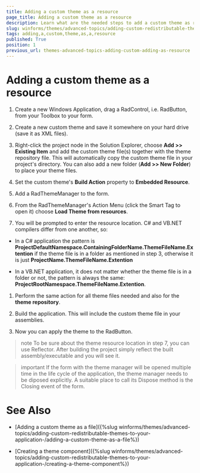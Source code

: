 ```yaml
---
title: Adding a custom theme as a resource
page_title: Adding a custom theme as a resource
description: Learn what are the needed steps to add a custom theme as resource in your WinForms project.
slug: winforms/themes/advanced-topics/adding-custom-redistributable-themes-to-your-application-/adding-a-custom-theme-as-a-resource
tags: adding,a,custom,theme,as,a,resource
published: True
position: 1
previous_url: themes-advanced-topics-adding-custom-adding-as-resource
---
```


# Adding a custom theme as a resource

1. Create a new Windows Application, drag a RadControl, i.e. RadButton, from your Toolbox to your form.

1. Create a new custom theme and save it somewhere on your hard drive (save it as XML files). 

1. Right-click the project node in the Solution Explorer, choose __Add >> Existing Item__ and add the custom theme file(s) together with the theme repository file. This will automatically copy the custom theme file in your project's directory. You can also add a new folder (__Add >> New Folder__) to place your theme files.

1. Set the custom theme's __Build Action__ property to __Embedded Resource__.

1. Add a RadThemeManager to the form.

1. From the RadThemeManager's Action Menu (click the Smart Tag to open it) choose __Load Theme from resources__.

1. You will be prompted to enter the resource location. C# and VB.NET compilers differ from one another, so:

  * In a C# application the pattern is __ProjectDefaultNamespace.ContainingFolderName.ThemeFileName.Extention__ if the theme file is in a folder as mentioned in step 3, otherwise it is just __ProjectName.ThemeFileName.Extention__

  * In a VB.NET application, it does not matter whether the theme file is in a folder or not, the pattern is always the same: __ProjectRootNamespace.ThemeFileName.Extention__.

1. Perform the same action for all theme files needed and also for the  __theme repository__.

1. Build the application. This will include the custom theme file in your assemblies.

1. Now you can apply the theme to the RadButton.

>note To be sure about the theme resource location in step 7, you can use Reflector. After building the project simply reflect the built assembly/executable and you will see it.
>

>important If the form with the theme manager will be opened multiple time in the life cycle of the application, the theme manager needs to be diposed explicitly. A suitable place to call its Dispose method is the Closing event of the form.
>

# See Also
* [Adding a custom theme as a file]({%slug winforms/themes/advanced-topics/adding-custom-redistributable-themes-to-your-application-/adding-a-custom-theme-as-a-file%})

* [Creating a theme component]({%slug winforms/themes/advanced-topics/adding-custom-redistributable-themes-to-your-application-/creating-a-theme-component%})


